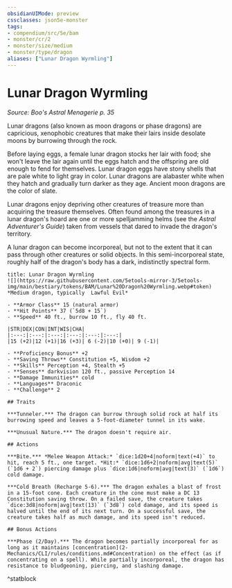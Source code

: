 ```yaml
---
obsidianUIMode: preview
cssclasses: json5e-monster
tags:
- compendium/src/5e/bam
- monster/cr/2
- monster/size/medium
- monster/type/dragon
aliases: ["Lunar Dragon Wyrmling"]
---
```

# Lunar Dragon Wyrmling
*Source: Boo's Astral Menagerie p. 35*  

Lunar dragons (also known as moon dragons or phase dragons) are capricious, xenophobic creatures that make their lairs inside desolate moons by burrowing through the rock.

Before laying eggs, a female lunar dragon stocks her lair with food; she won't leave the lair again until the eggs hatch and the offspring are old enough to fend for themselves. Lunar dragon eggs have stony shells that are pale white to light gray in color. Lunar dragons are alabaster white when they hatch and gradually turn darker as they age. Ancient moon dragons are the color of slate.

Lunar dragons enjoy depriving other creatures of treasure more than acquiring the treasure themselves. Often found among the treasures in a lunar dragon's hoard are one or more spelljamming helms (see the *Astral Adventurer's Guide*) taken from vessels that dared to invade the dragon's territory.

A lunar dragon can become incorporeal, but not to the extent that it can pass through other creatures or solid objects. In this semi-incorporeal state, roughly half of the dragon's body has a dark, indistinctly spectral form.

```ad-statblock
title: Lunar Dragon Wyrmling
![](https://raw.githubusercontent.com/5etools-mirror-3/5etools-img/main/bestiary/tokens/BAM/Lunar%20Dragon%20Wyrmling.webp#token)
*Medium dragon, typically  Lawful Evil*

- **Armor Class** 15 (natural armor)
- **Hit Points** 37 (`5d8 + 15`)
- **Speed** 40 ft., burrow 10 ft., fly 40 ft.

|STR|DEX|CON|INT|WIS|CHA|
|:---:|:---:|:---:|:---:|:---:|:---:|
|15 (+2)|12 (+1)|16 (+3)| 6 (-2)|10 (+0)| 9 (-1)|

- **Proficiency Bonus** +2
- **Saving Throws** Constitution +5, Wisdom +2
- **Skills** Perception +4, Stealth +5
- **Senses** darkvision 120 ft., passive Perception 14
- **Damage Immunities** cold
- **Languages** Draconic
- **Challenge** 2

## Traits

***Tunneler.*** The dragon can burrow through solid rock at half its burrowing speed and leaves a 5-foot-diameter tunnel in its wake.

***Unusual Nature.*** The dragon doesn't require air.

## Actions

***Bite.*** *Melee Weapon Attack:* `dice:1d20+4|noform|text(+4)` to hit, reach 5 ft., one target. *Hit:* `dice:1d6+2|noform|avg|text(5)` (`1d6 + 2`) piercing damage plus `dice:1d6|noform|avg|text(3)` (`1d6`) cold damage.

***Cold Breath (Recharge 5-6).*** The dragon exhales a blast of frost in a 15-foot cone. Each creature in the cone must make a DC 13 Constitution saving throw. On a failed save, the creature takes `dice:3d8|noform|avg|text(13)` (`3d8`) cold damage, and its speed is halved until the end of its next turn. On a successful save, the creature takes half as much damage, and its speed isn't reduced.

## Bonus Actions

***Phase (2/Day).*** The dragon becomes partially incorporeal for as long as it maintains [concentration](2-Mechanics/CLI/rules/conditions.md#Concentration) on the effect (as if concentrating on a spell). While partially incorporeal, the dragon has resistance to bludgeoning, piercing, and slashing damage.
```
^statblock